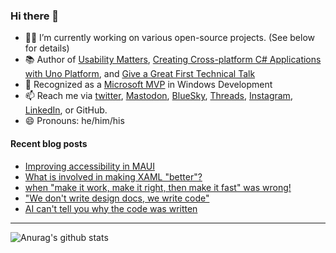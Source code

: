 ### Hi there 👋

- 👨‍💻 I’m currently working on various open-source projects. (See below for details)
- 📚 Author of [Usability Matters](https://www.manning.com/books/usability-matters?a_aid=mrlacey), [Creating Cross-platform C# Applications with Uno Platform](https://www.packtpub.com/product/creating-cross-platform-c-applications-with-uno-platform/9781801078498), and [Give a Great First Technical Talk](https://amzn.to/3XQ82gY)
- 🏅 Recognized as a [Microsoft MVP](https://mvp.microsoft.com/en-us/PublicProfile/5001397?fullName=Matt%20Lacey) in Windows Development
- 📫 Reach me via [twitter](https://twitter.com/mrlacey), <a rel="me" href="https://fosstodon.org/@mrlacey">Mastodon</a>, [BlueSky](https://bsky.app/profile/mrlacey.bsky.social), [Threads](https://www.threads.net/@mattrlacey), [Instagram](https://www.instagram.com/mattrlacey), [LinkedIn](https://www.linkedin.com/in/mrlacey), or GitHub.
- 😄 Pronouns: he/him/his

<!--
**mrlacey/mrlacey** is a ✨ _special_ ✨ repository because its `README.md` (this file) appears on your GitHub profile.

Here are some ideas to get you started:

- 🔭 I’m currently working on ...
- 🌱 I’m currently learning ...
- 👯 I’m looking to collaborate on ...
- 🤔 I’m looking for help with ...
- 💬 Ask me about ...
- 📫 How to reach me: ...
- 😄 Pronouns: ...
- ⚡ Fun fact: ...
-->

#### Recent blog posts
<!-- BLOG-POST-LIST:START -->
- [Improving accessibility in MAUI](https://www.mrlacey.com/2025/02/improving-accessibility-in-maui.html)
- [What is involved in making XAML &quot;better&quot;?](https://www.mrlacey.com/2025/02/what-is-involved-in-making-xaml-better.html)
- [when &quot;make it work, make it right, then make it fast&quot; was wrong!](https://www.mrlacey.com/2025/02/when-make-it-work-make-it-right-then.html)
- [&quot;We don&#39;t write design docs, we write code&quot;](https://www.mrlacey.com/2025/02/we-dont-write-design-docs-we-write-code.html)
- [AI can&#39;t tell you why the code was written](https://www.mrlacey.com/2025/02/ai-cant-tell-you-why-code-was-written.html)
<!-- BLOG-POST-LIST:END -->

---

![Anurag's github stats](https://github-readme-stats.vercel.app/api?username=mrlacey&count_private=true&show_icons=true)
